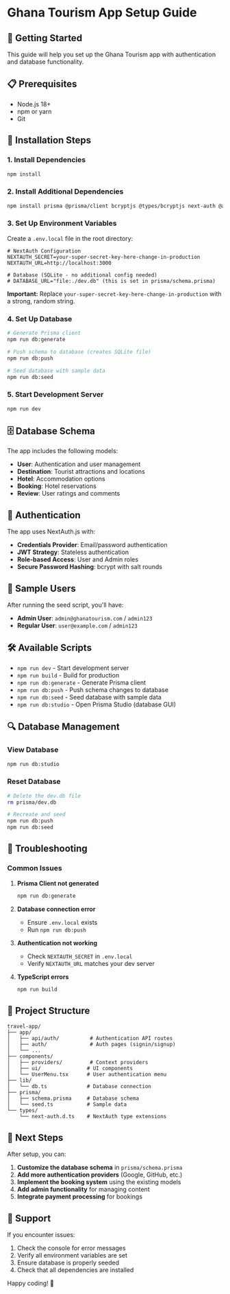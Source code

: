 # Ghana Tourism App Setup Guide

## 🚀 Getting Started

This guide will help you set up the Ghana Tourism app with authentication and database functionality.

## 📋 Prerequisites

- Node.js 18+ 
- npm or yarn
- Git

## 🔧 Installation Steps

### 1. Install Dependencies

```bash
npm install
```

### 2. Install Additional Dependencies

```bash
npm install prisma @prisma/client bcryptjs @types/bcryptjs next-auth @auth/prisma-adapter zod tsx
```

### 3. Set Up Environment Variables

Create a `.env.local` file in the root directory:

```env
# NextAuth Configuration
NEXTAUTH_SECRET=your-super-secret-key-here-change-in-production
NEXTAUTH_URL=http://localhost:3000

# Database (SQLite - no additional config needed)
# DATABASE_URL="file:./dev.db" (this is set in prisma/schema.prisma)
```

**Important:** Replace `your-super-secret-key-here-change-in-production` with a strong, random string.

### 4. Set Up Database

```bash
# Generate Prisma client
npm run db:generate

# Push schema to database (creates SQLite file)
npm run db:push

# Seed database with sample data
npm run db:seed
```

### 5. Start Development Server

```bash
npm run dev
```

## 🗄️ Database Schema

The app includes the following models:

- **User**: Authentication and user management
- **Destination**: Tourist attractions and locations
- **Hotel**: Accommodation options
- **Booking**: Hotel reservations
- **Review**: User ratings and comments

## 🔐 Authentication

The app uses NextAuth.js with:

- **Credentials Provider**: Email/password authentication
- **JWT Strategy**: Stateless authentication
- **Role-based Access**: User and Admin roles
- **Secure Password Hashing**: bcrypt with salt rounds

## 👥 Sample Users

After running the seed script, you'll have:

- **Admin User**: `admin@ghanatourism.com` / `admin123`
- **Regular User**: `user@example.com` / `admin123`

## 🛠️ Available Scripts

- `npm run dev` - Start development server
- `npm run build` - Build for production
- `npm run db:generate` - Generate Prisma client
- `npm run db:push` - Push schema changes to database
- `npm run db:seed` - Seed database with sample data
- `npm run db:studio` - Open Prisma Studio (database GUI)

## 🔍 Database Management

### View Database
```bash
npm run db:studio
```

### Reset Database
```bash
# Delete the dev.db file
rm prisma/dev.db

# Recreate and seed
npm run db:push
npm run db:seed
```

## 🚨 Troubleshooting

### Common Issues

1. **Prisma Client not generated**
   ```bash
   npm run db:generate
   ```

2. **Database connection error**
   - Ensure `.env.local` exists
   - Run `npm run db:push`

3. **Authentication not working**
   - Check `NEXTAUTH_SECRET` in `.env.local`
   - Verify `NEXTAUTH_URL` matches your dev server

4. **TypeScript errors**
   ```bash
   npm run build
   ```

## 📁 Project Structure

```
travel-app/
├── app/
│   ├── api/auth/          # Authentication API routes
│   ├── auth/              # Auth pages (signin/signup)
│   └── ...
├── components/
│   ├── providers/         # Context providers
│   ├── ui/               # UI components
│   └── UserMenu.tsx      # User authentication menu
├── lib/
│   └── db.ts             # Database connection
├── prisma/
│   ├── schema.prisma     # Database schema
│   └── seed.ts           # Sample data
└── types/
    └── next-auth.d.ts    # NextAuth type extensions
```

## 🎯 Next Steps

After setup, you can:

1. **Customize the database schema** in `prisma/schema.prisma`
2. **Add more authentication providers** (Google, GitHub, etc.)
3. **Implement the booking system** using the existing models
4. **Add admin functionality** for managing content
5. **Integrate payment processing** for bookings

## 🤝 Support

If you encounter issues:

1. Check the console for error messages
2. Verify all environment variables are set
3. Ensure database is properly seeded
4. Check that all dependencies are installed

Happy coding! 🎉
